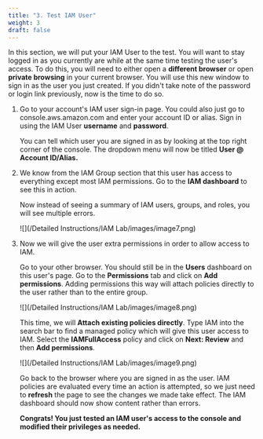 ```yaml
---
title: "3. Test IAM User"
weight: 3
draft: false
---
```


In this section, we will put your IAM User to the test. You will want to
stay logged in as you currently are while at the same time testing the
user's access. To do this, you will need to either open a **different
browser** or open **private browsing** in your current browser. You will
use this new window to sign in as the user you just created. If you
didn't take note of the password or login link previously, now is the
time to do so.

1. Go to your account's IAM user sign-in page. You could also just go to
console.aws.amazon.com and enter your account ID or alias. Sign in using
the IAM User **username** and **password**.

	You can tell which user you are signed in as by looking at the top right
corner of the console. The dropdown menu will now be titled **User @
Account ID/Alias.**

2. We know from the IAM Group section that this user has access to
everything except most IAM permissions. Go to the **IAM dashboard** to
see this in action.

	Now instead of seeing a summary of IAM users, groups, and roles, you
will see multiple errors.

	![](/Detailed Instructions/IAM Lab/images/image7.png)

3. Now we will give the user extra permissions in order to allow access to
IAM.

	Go to your other browser. You should still be in the **Users** dashboard
on this user's page. Go to the **Permissions** tab and click on **Add
permissions**. Adding permissions this way will attach policies directly
to the user rather than to the entire group.

	![](/Detailed Instructions/IAM Lab/images/image8.png)

	This time, we will **Attach existing policies directly**. Type IAM into
the search bar to find a managed policy which will give this user access
to IAM. Select the **IAMFullAccess** policy and click on **Next:
Review** and then **Add permissions**.

	![](/Detailed Instructions/IAM Lab/images/image9.png)

	Go back to the browser where you are signed in as the user. IAM policies
are evaluated every time an action is attempted, so we just need to
**refresh** the page to see the changes we made take effect. The IAM
dashboard should now show content rather than errors.

	**Congrats! You just tested an IAM user's access to the console and
modified their privileges as needed.**
